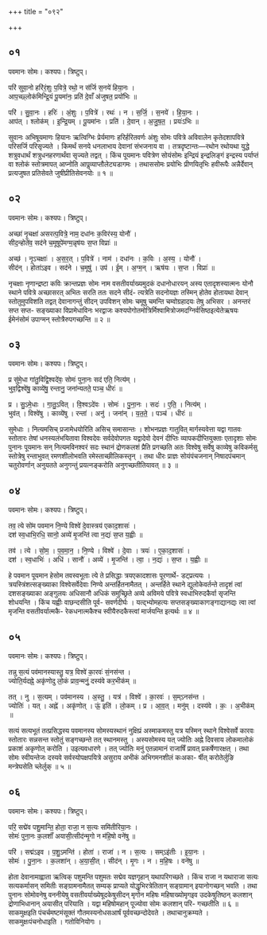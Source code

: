 +++
title = "०९२"

+++


## ०१
पवमानः सोमः। कश्यपः। त्रिष्टुप्।

परि॑ सुवा॒नो हरि॑रं॒शुः प॒वित्रे॒ रथो॒ न स॑र्जि स॒नये॑ हिया॒नः ।  
आप॒च्छ्लोक॑मिन्द्रि॒यं पू॒यमा॑नः॒ प्रति॑ दे॒वाँ अ॑जुषत॒ प्रयो॑भिः ॥

परि॑ । सु॒वा॒नः । हरिः॑ । अं॒शुः । प॒वित्रे॑ । रथः॑ । न । स॒र्जि॒ । स॒नये॑ । हि॒या॒नः ।  
आप॑त् । श्लोक॑म् । इ॒न्द्रि॒यम् । पू॒यमा॑नः । प्रति॑ । दे॒वान् । अ॒जु॒ष॒त॒ । प्रयः॑ऽभिः ॥

सुवानः अभिषूयमाणः हियानः ऋत्विग्भिः प्रेर्यमाणः हरिर्हरितवर्णः अंशुः सोमः पवित्रे अविवालेन कृतेदशापवित्रे परिसर्जि परिसृज्यते । किमर्थं सनये धनलाभाय देवानां संभजनाय वा । तत्रदृष्टान्तः—रथोन रथोयथा युद्धे शत्रुवधार्थं शत्रुधनहरणार्थंवा सृज्यते तद्वत् । किंच पूयमानः पवित्रेण सोयंसोमः इन्द्रियं इन्द्रलिङ्गं इन्द्रस्य पर्याप्तं वा श्लोकं स्तोत्रमापत् आप्नोति आपॢव्याप्तौलेट्यडागमः । तथाससोमः प्रयोभिः प्रीणयितृभिः हवीरूपैः अन्नैर्देवान् प्रत्यजुषत प्रतिसेवते जुषीप्रीतिसेवनयोः ॥ १ ॥

## ०२
पवमानः सोमः। कश्यपः। त्रिष्टुप्।

अच्छा॑ नृ॒चक्षा॑ असरत्प॒वित्रे॒ नाम॒ दधा॑नः क॒विर॑स्य॒ योनौ॑ ।  
सीद॒न्होते॑व॒ सद॑ने च॒मूषूपे॑मग्म॒न्नृष॑यः स॒प्त विप्राः॑ ॥

अच्छ॑ । नृ॒ऽचक्षाः॑ । अ॒स॒र॒त् । प॒वित्रे॑ । नाम॑ । दधा॑नः । क॒विः । अ॒स्य॒ । योनौ॑ ।  
सीद॑न् । होता॑ऽइव । सद॑ने । च॒मूषु॑ । उप॑ । ई॒म् । अ॒ग्म॒न् । ऋष॑यः । स॒प्त । विप्राः॑ ॥

नृचक्षाः नृणान्द्रष्टा कविः क्रान्तप्रज्ञः सोमः नाम वसतीवर्याख्यमुदकं दधानोधारयन् अस्य एतादृशस्यात्मनः योनौ स्थाने पवित्रे अच्छासरत् अभितः सरति ततः सदने सीदं- त्यत्रेति सदनोयज्ञः तस्मिन् होतेव होतायथा देवान् स्तोतुमुपविशति तद्वत् देवानागन्तुं सीदन् उपविशन् सोमः चमूषु चमन्ति चम्वोग्रहादयः तेषु अभिसर । अनन्तरं सप्त सप्त- सङ्ख्याका विप्रामेधाविनः भरद्वाजः कश्यपोगोतमोत्रिर्मिश्वामित्रोजमदग्निर्वसिष्ठइत्येतेऋषयः ईमेनंसोमं उपाग्मन् स्तोत्रैरुपगच्छन्ति ॥ २ ॥

## ०३
पवमानः सोमः। कश्यपः। त्रिष्टुप्।

प्र सु॑मे॒धा गा॑तु॒विद्वि॒श्वदे॑वः॒ सोमः॑ पुना॒नः सद॑ एति॒ नित्य॑म् ।  
भुव॒द्विश्वे॑षु॒ काव्ये॑षु॒ रन्तानु॒ जना॑न्यतते॒ पञ्च॒ धीरः॑ ॥

प्र । सु॒ऽमे॒धाः । गा॒तु॒ऽवित् । वि॒श्वऽदे॑वः । सोमः॑ । पु॒ना॒नः । सदः॑ । ए॒ति॒ । नित्य॑म् ।  
भुव॑त् । विश्वे॑षु । काव्ये॑षु । रन्ता॑ । अनु॑ । जना॑न् । य॒त॒ते॒ । पञ्च॑ । धीरः॑ ॥

सुमेधाः । नित्यमसिच् प्रजामेधयोरिति असिच् समासान्तः । शोभनप्रज्ञः गातुवित् मार्गस्यवेत्ता यद्वा गातवः स्तोतारः तेषां धनस्यलंभयितावा विश्वदेवः सर्वदेवोपगतः यद्वादेवो देवनं दीप्तिः व्यापकदीप्तियुक्ताः एतादृशाः सोमः पुनानः पूयमानः सन् नित्यमविनश्वरं सदः स्थानं द्रोणकलशं प्रैति प्रगच्छति अतः विश्वेषु सर्वेषु काव्येषु कविकर्मसु स्तोत्रेषु रन्ताभुवत् रमणशीलोभवति रमेस्ताच्छीलिकस्तृन् । तथा धीरः प्राज्ञः सोयंपंचजनान् निषादपंचमान् चतुरोवर्णान् अनुयतते अनुगन्तुं प्रयत्नङ्करोति अनुगच्छतीतियावत् ॥ ३ ॥

## ०४
पवमानः सोमः। कश्यपः। त्रिष्टुप्।

तव॒ त्ये सो॑म पवमान नि॒ण्ये विश्वे॑ दे॒वास्त्रय॑ एकाद॒शासः॑ ।  
दश॑ स्व॒धाभि॒रधि॒ सानो॒ अव्ये॑ मृ॒जन्ति॑ त्वा न॒द्यः॑ स॒प्त य॒ह्वीः ॥

तव॑ । त्ये । सो॒म॒ । प॒व॒मा॒न॒ । नि॒ण्ये । विश्वे॑ । दे॒वाः । त्रयः॑ । ए॒का॒द॒शासः॑ ।  
दश॑ । स्व॒धाभिः॑ । अधि॑ । सानौ॑ । अव्ये॑ । मृ॒जन्ति॑ । त्वा॒ । न॒द्यः॑ । स॒प्त । य॒ह्वीः ॥

हे पवमान पूयमान हेसोम तवस्वभूताः त्ये ते प्रसिद्धाः त्रयएकादशासः पूरणार्थे- डट्प्रत्ययः । त्रयस्त्रिंशत्सङ्ख्याका विश्वेसर्वेदेवाः निण्ये अन्तर्हितनामैतत् । अन्तर्हिते स्थाने द्युलोकेवर्तन्ते तादृशं त्वां दशसङ्ख्याका अङ्गुलयः अधिसानौ अधिकं समुच्छ्रिते अव्ये अविमये पवित्रे स्वधाभिरुदकैर्वा सृजन्ति शोधयन्ति । किंच यह्वीः वाछन्दसीति पूर्व- सवर्णदीर्घः । यत्द्भ्योमहत्यः सप्तसङ्ख्याकागङ्गाद्यानद्यः त्वा त्वां मृजन्ति वसतीवर्यात्मकै- रेकधनात्मकैश्च स्वीयैरुदकैस्त्वां मार्जयन्ति इत्यर्थः ॥ ४ ॥

## ०५
पवमानः सोमः। कश्यपः। त्रिष्टुप्।

तन्नु स॒त्यं पव॑मानस्यास्तु॒ यत्र॒ विश्वे॑ का॒रवः॑ सं॒नस॑न्त ।  
ज्योति॒र्यदह्ने॒ अकृ॑णोदु लो॒कं प्राव॒न्मनुं॒ दस्य॑वे कर॒भीक॑म् ॥

तत् । नु । स॒त्यम् । पव॑मानस्य । अ॒स्तु॒ । यत्र॑ । विश्वे॑ । का॒रवः॑ । स॒म्ऽनस॑न्त ।  
ज्योतिः॑ । यत् । अह्ने॑ । अकृ॑णोत् । ऊं॒ इति॑ । लो॒कम् । प्र । आ॒व॒त् । मनु॑म् । दस्य॑वे । कः॒ । अ॒भीक॑म् ॥

सत्यं सत्यभूतं तत्प्रसिद्धस्य पवमानस्य सोमस्यस्थानं नुक्षिप्रं अस्माकमस्तु यत्र यस्मिन् स्थाने विश्वेसर्वे कारवः स्तोतारः सन्नसन्त स्तोतुं सङ्गच्छन्ते तत् स्थानमस्तु । अस्यसोमस्य यत् ज्योतिः अह्ने दिवसाय लोकमालोकं प्रकाशं अकृणोत् करोति । उइत्यवधारणे । तत् ज्योतिः मनुं एतन्नामानं राजार्षिं प्रावत् प्रकर्षेणारक्षत् । तथा सोमः स्वीयन्तेजः दस्यवे सर्वस्योपक्षपयित्रे असुराय अभीकं अभिगमनशीलं कःअका- र्षीत् करोतेर्लुङि मन्त्रेघसेति च्लेर्लुक् ॥ ५ ॥

## ०६
पवमानः सोमः। कश्यपः। त्रिष्टुप्।

परि॒ सद्मे॑व पशु॒मान्ति॒ होता॒ राजा॒ न स॒त्यः समि॑तीरिया॒नः ।  
सोमः॑ पुना॒नः क॒लशाँ॑ अयासी॒त्सीद॑न्मृ॒गो न म॑हि॒षो वने॑षु ॥

परि॑ । सद्म॑ऽइव । प॒शु॒ऽमन्ति॑ । होता॑ । राजा॑ । न । स॒त्यः । सम्ऽइ॑तीः । इ॒या॒नः ।  
सोमः॑ । पु॒ना॒नः । क॒लशा॑न् । अ॒या॒सी॒त् । सीद॑न् । मृ॒गः । न । म॒हि॒षः । वने॑षु ॥

होता देवानामाह्वाता ऋत्विक् पशुमन्ति पशुमतः सद्मेव यज्ञगृहान् यथापरिगच्छते । किंच राजा न यथाराजा सत्यः सत्यकर्मासन् समितीः सङ्ग्रामनामैतत् सम्यक् प्राप्यते योद्धृभिरत्रेतितान् सङ्ग्रामान् इयानोगच्छन् भवति । तथा पुनानः सोमोवनेषु वननीयेषु वसतीवर्याख्येषूदकेषुसीदन् मृगोन महिषः महिषाख्योमृगइव उदकेषुतिष्ठन् कलशान् द्रोणाभिधानान् अयासीत् परियाति । यद्वा महिषोमहान् पूज्योवा सोमः कलशान् परि- गच्छतीति ॥ ६ ॥साकमुक्षइति पंचर्चमष्टमंसूक्तं गौतमस्यनोधसआर्षं पूर्ववच्छन्दोदेवते । तथाचानुक्रम्यते । साकमुक्षःपंचनोधाइति । गतोविनियोगः ।